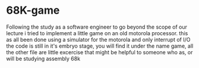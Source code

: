 # 68K-game
Following the study as a software engineer to go beyond the scope of our lecture i tried to implement a little game on an old motorola processor. this as all been done using a simulator for the motorola and only interrupt of I/O the code is still in it's embryo stage, you will find it under the name game, all the other file are little excercise that might be helpful to someone who as, or will be studying assembly 68k 
